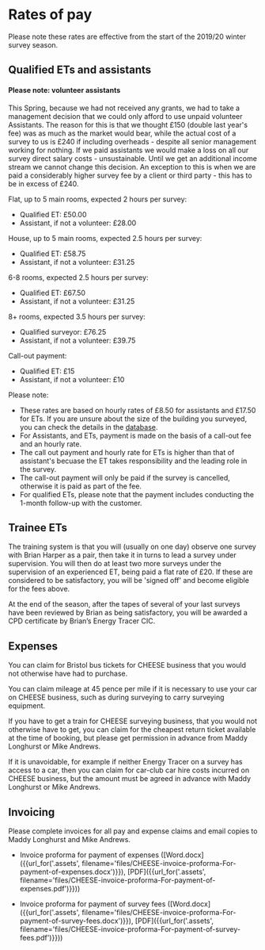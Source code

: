 
# Rates of pay

Please note these rates are effective from the start of the 2019/20 winter
survey season.

## Qualified ETs and assistants

<div class="alert alert-info">

<h4 class="alert-heading">Please note: volunteer assistants</h4>

<p>This Spring, because we had not received any grants, we had to take a
management decision that we could only afford to use unpaid volunteer
Assistants. The reason for this is that we thought £150 (double last year's
fee) was as much as the market would bear, while the actual cost of a survey to
us is £240 if including overheads - despite all senior management working for
nothing. If we paid assistants we would make a loss on all our survey direct
salary costs - unsustainable. Until we get an additional income stream we
cannot change this decision. An exception to this is when we are paid a
considerably higher survey fee by a client or third party - this has to be in
excess of £240.</p>

</div>

Flat, up to 5 main rooms, expected 2 hours per survey:

 - Qualified ET: £50.00
 - Assistant, if not a volunteer: £28.00

House, up to 5 main rooms, expected 2.5 hours per survey:

 - Qualified ET: £58.75
 - Assistant, if not a volunteer: £31.25

6-8 rooms, expected 2.5 hours per survey:

  - Qualified ET: £67.50
  - Assistant, if not a volunteer: £31.25

8+ rooms, expected 3.5 hours per survey:

  - Qualified surveyor: £76.25
  - Assistant, if not a volunteer: £39.75

Call-out payment:
 
 - Qualified ET: £15
 - Assistant, if not a volunteer: £10

Please note:

 - These rates are based on hourly rates of £8.50 for assistants and £17.50 for
   ETs. If you are unsure about the size of the building you surveyed, you can
   check the details in the [database](/admin).
 - For Assistants, and ETs, payment is made on the basis of a call-out fee and
   an hourly rate.
 - The call out payment and hourly rate for ETs is higher than that of
   assistant's becuase the ET takes responsibility and the leading role in the
   survey.
 - The call-out payment will only be paid if the survey is cancelled, otherwise
   it is paid as part of the fee.
 - For qualified ETs, please note that the payment includes conducting the
   1-month follow-up with the customer.

## Trainee ETs

The training system is that you will (usually on one day) observe one survey
with Brian Harper as a pair, then take it in turns to lead a survey under supervision.
You will then do at least two more surveys under the supervision of an
experienced ET, being paid a flat rate of £20. 
If these are considered to be satisfactory, you will be 'signed
off' and become eligible for the fees above.

At the end of the season, after the tapes of several of your last surveys have
been reviewed by Brian as being satisfactory, you will be awarded a CPD
certificate by Brian’s Energy Tracer CIC.

## Expenses

You can claim for Bristol bus tickets for CHEESE business that you would not
otherwise have had to purchase.

You can claim mileage at 45 pence per mile if it is necessary to use your car
on CHEESE business, such as during surveying to carry surveying equipment.

If you have to get a train for CHEESE surveying business, that you would not
otherwise have to get, you can claim for the cheapest return ticket available
at the time of booking, but please get permission in advance from Maddy
Longhurst or Mike Andrews.

If it is unavoidable, for example if neither Energy Tracer on a survey has
access to a car, then you can claim for car-club car hire costs incurred on
CHEESE business, but the amount must be agreed in advance with Maddy Longhurst
or Mike Andrews.

## Invoicing

Please complete invoices for all pay and expense claims and email copies to
Maddy Longhurst and Mike Andrews.

- Invoice proforma for payment of expenses
  ([Word.docx]({{url_for('.assets', filename='files/CHEESE-invoice-proforma-For-payment-of-expenses.docx')}}),
   [PDF]({{url_for('.assets', filename='files/CHEESE-invoice-proforma-For-payment-of-expenses.pdf')}}))

- Invoice proforma for payment of survey fees
  ([Word.docx]({{url_for('.assets', filename='files/CHEESE-invoice-proforma-For-payment-of-survey-fees.docx')}}),
   [PDF]({{url_for('.assets', filename='files/CHEESE-invoice-proforma-For-payment-of-survey-fees.pdf')}}))
